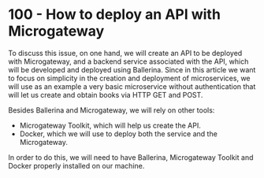 # 100 - How to deploy an API with Microgateway

To discuss this issue, on one hand, we will create an API to be deployed with Microgateway, and a backend service associated with the API, which will be developed and deployed using Ballerina. Since in this article we want to focus on simplicity in the creation and deployment of microservices, we will use as an example a very basic microservice without authentication that will let us create and obtain books via HTTP GET and POST.

Besides Ballerina and Microgateway, we will rely on other tools:

- Microgateway Toolkit, which will help us create the API.
- Docker, which we will use to deploy both the service and the Microgateway.

In order to do this, we will need to have Ballerina, Microgateway Toolkit and Docker properly installed on our machine.
